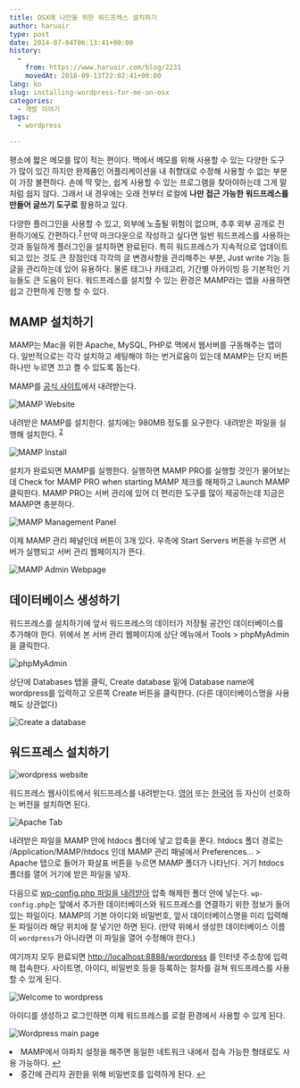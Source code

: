 ```yaml
---
title: OSX에 나만을 위한 워드프레스 설치하기
author: haruair
type: post
date: 2014-07-04T06:13:41+00:00
history:
  - 
    from: https://www.haruair.com/blog/2231
    movedAt: 2018-09-13T22:02:41+00:00
lang: ko
slug: installing-wordpress-for-me-on-osx
categories:
  - 개발 이야기
tags:
  - wordpress

---
```

평소에 짧은 메모를 많이 적는 편이다. 맥에서 메모를 위해 사용할 수 있는 다양한 도구가 많이 있긴 하지만 완제품인 어플리케이션을 내 취향대로 수정해 사용할 수 없는 부분이 가장 불편하다. 손에 딱 맞는, 쉽게 사용할 수 있는 프로그램을 찾아야하는데 그게 말처럼 쉽지 않다. 그래서 내 경우에는 오래 전부터 로컬에 **나만 접근 가능한 워드프레스를 만들어 글쓰기 도구로** 활용하고 있다.

다양한 플러그인을 사용할 수 있고, 외부에 노출될 위험이 없으며, 추후 외부 공개로 전환하기에도 간편하다.<sup id="fnref-2231-1"><a href="#fn-2231-1" rel="footnote">1</a></sup> 만약 마크다운으로 작성하고 싶다면 일반 워드프레스를 사용하는 것과 동일하게 플러그인을 설치하면 완료된다. 특히 워드프레스가 지속적으로 업데이트 되고 있는 것도 큰 장점인데 각각의 글 변경사항을 관리해주는 부분, Just write 기능 등 글을 관리하는데 있어 유용하다. 물론 태그나 카테고리, 기간별 아카이빙 등 기본적인 기능들도 큰 도움이 된다. 워드프레스를 설치할 수 있는 환경은 MAMP라는 앱을 사용하면 쉽고 간편하게 진행 할 수 있다.

## MAMP 설치하기

MAMP는 Mac을 위한 Apache, MySQL, PHP로 맥에서 웹서버를 구동해주는 앱이다. 일반적으로는 각각 설치하고 세팅해야 하는 번거로움이 있는데 MAMP는 단지 버튼 하나만 누르면 끄고 켤 수 있도록 돕는다.

MAMP를 [공식 사이트][1]에서 내려받는다.

![MAMP Website][2]

내려받은 MAMP를 설치한다. 설치에는 980MB 정도를 요구한다. 내려받은 파일을 실행해 설치한다. <sup id="fnref-2231-2"><a href="#fn-2231-2" rel="footnote">2</a></sup>

![MAMP Install][3]

설치가 완료되면 MAMP를 실행한다. 실행하면 MAMP PRO를 실행할 것인가 물어보는데 Check for MAMP PRO when starting MAMP 체크를 해제하고 Launch MAMP 클릭한다. MAMP PRO는 서버 관리에 있어 더 편리한 도구를 많이 제공하는데 지금은 MAMP면 충분하다.

![MAMP Management Panel][4]

이제 MAMP 관리 페널인데 버튼이 3개 있다. 우측에 Start Servers 버튼을 누르면 서버가 실행되고 서버 관리 웹페이지가 뜬다.

![MAMP Admin Webpage][5]

## 데이터베이스 생성하기

워드프레스를 설치하기에 앞서 워드프레스의 데이터가 저장될 공간인 데이터베이스를 추가해야 한다. 위에서 본 서버 관리 웹페이지에 상단 메뉴에서 Tools > phpMyAdmin을 클릭한다.

![phpMyAdmin][6]

상단에 Databases 탭을 클릭, Create database 밑에 Database name에 wordpress를 입력하고 오른쪽 Create 버튼을 클릭한다. (다른 데이터베이스명을 사용해도 상관없다)

![Create a database][7]

## 워드프레스 설치하기

![wordpress website][8]

워드프레스 웹사이트에서 워드프레스를 내려받는다. [영어][9] 또는 [한국어][10] 등 자신이 선호하는 버전을 설치하면 된다.

![Apache Tab][11]

내려받은 파일을 MAMP 안에 htdocs 폴더에 넣고 압축을 푼다. htdocs 폴더 경로는 /Application/MAMP/htdocs 인데 MAMP 관리 패널에서 Preferences… > Apache 탭으로 들어가 화살표 버튼을 누르면 MAMP 폴더가 나타난다. 거기 htdocs 폴더를 열어 거기에 받은 파일을 넣자.

다음으로 [wp-config.php 파일을 내려받아][12] 압축 해제한 폴더 안에 넣는다. `wp-config.php`는 앞에서 추가한 데이터베이스와 워드프레스를 연결하기 위한 정보가 들어있는 파일이다. MAMP의 기본 아이디와 비밀번호, 앞서 데이터베이스명을 미리 입력해둔 파일이라 해당 위치에 잘 넣기만 하면 된다. (만약 위에서 생성한 데이터베이스 이름이 `wordpress`가 아니라면 이 파일을 열어 수정해야 한다.)

여기까지 모두 완료되면 <http://localhost:8888/wordpress> 를 인터넷 주소창에 입력해 접속한다. 사이트명, 아이디, 비밀번호 등을 등록하는 절차를 걸쳐 워드프레스를 사용할 수 있게 된다.

![Welcome to wordpress][13]

아이디를 생성하고 로그인하면 이제 워드프레스를 로컬 환경에서 사용할 수 있게 된다.

![Wordpress main page][2]

<li id="fn-2231-1">
  MAMP에서 아파치 설정을 해주면 동일한 네트워크 내에서 접속 가능한 형태로도 사용 가능하다.&#160;<a href="#fnref-2231-1" rev="footnote">&#8617;</a>
</li>
<li id="fn-2231-2">
  중간에 관리자 권한을 위해 비밀번호를 입력하게 된다.&#160;<a href="#fnref-2231-2" rev="footnote">&#8617;</a> </fn></footnotes>

 [1]: http://www.mamp.info
 [2]: https://drive.google.com/uc?export=view&id=0B4p7iYg40OiFZDJJM0VDbnJWNVk
 [3]: https://drive.google.com/uc?export=view&id=0B4p7iYg40OiFVlJTcFBmTnQxenc
 [4]: https://drive.google.com/uc?export=view&id=0B4p7iYg40OiFTE9DdXNobjZxa0U
 [5]: https://drive.google.com/uc?export=view&id=0B4p7iYg40OiFd1hHUnVpUVdYV0U
 [6]: https://drive.google.com/uc?export=view&id=0B4p7iYg40OiFUld2NGRTMmFaQnM
 [7]: https://drive.google.com/uc?export=view&id=0B4p7iYg40OiFNGNlTEwyQjFEd1U
 [8]: https://drive.google.com/uc?export=view&id=0B4p7iYg40OiFT0tHZTZUbFZhZ3c
 [9]: http://wordpress.org/download/
 [10]: http://ko.wordpress.org/
 [11]: https://drive.google.com/uc?export=view&id=0B4p7iYg40OiFel8wUGVmU0N4ckE
 [12]: https://drive.google.com/uc?export=download&id=0B4p7iYg40OiFRnhKeFAyR3JPTnM
 [13]: https://drive.google.com/uc?export=view&id=0B4p7iYg40OiFbW1Nb0ExZUQ0SDQ
